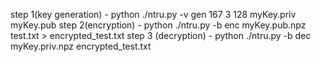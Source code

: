 step 1(key generation) -
python ./ntru.py -v gen 167 3 128 myKey.priv myKey.pub
step 2(encryption) -
python ./ntru.py -b enc myKey.pub.npz test.txt > encrypted_test.txt
step 3 (decryption) -
python ./ntru.py -b dec myKey.priv.npz encrypted_test.txt
